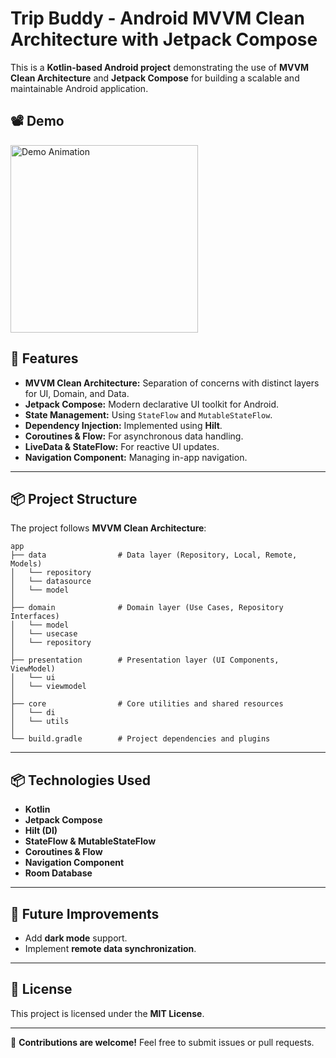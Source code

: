 # Trip Buddy - Android MVVM Clean Architecture with Jetpack Compose

This is a **Kotlin-based Android project** demonstrating the use of **MVVM Clean Architecture** and **Jetpack Compose** for building a scalable and maintainable Android application.

## 📽️ Demo
<img src="./github/demo.gif" alt="Demo Animation" width="300">

## 🚀 Features
- **MVVM Clean Architecture:** Separation of concerns with distinct layers for UI, Domain, and Data.
- **Jetpack Compose:** Modern declarative UI toolkit for Android.
- **State Management:** Using `StateFlow` and `MutableStateFlow`.
- **Dependency Injection:** Implemented using **Hilt**.
- **Coroutines & Flow:** For asynchronous data handling.
- **LiveData & StateFlow:** For reactive UI updates.
- **Navigation Component:** Managing in-app navigation.

---

## 📦 Project Structure
The project follows **MVVM Clean Architecture**:

```plaintext
app
├── data                # Data layer (Repository, Local, Remote, Models)
│   └── repository
│   └── datasource
│   └── model
│
├── domain              # Domain layer (Use Cases, Repository Interfaces)
│   └── model
│   └── usecase
│   └── repository
│
├── presentation        # Presentation layer (UI Components, ViewModel)
│   └── ui
│   └── viewmodel
│
├── core                # Core utilities and shared resources
│   └── di
│   └── utils
│
└── build.gradle        # Project dependencies and plugins
```

---

## 📦 Technologies Used
- **Kotlin**
- **Jetpack Compose**
- **Hilt (DI)**
- **StateFlow & MutableStateFlow**
- **Coroutines & Flow**
- **Navigation Component**
- **Room Database**


---

## 🎯 Future Improvements
- Add **dark mode** support.
- Implement **remote data synchronization**.

---

## 📄 License
This project is licensed under the **MIT License**.

---

🌟 **Contributions are welcome!** Feel free to submit issues or pull requests.


